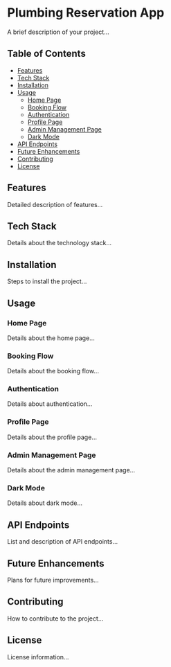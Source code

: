 # Plumbing Reservation App

A brief description of your project...

## Table of Contents

- [Features](#features)
- [Tech Stack](#tech-stack)
- [Installation](#installation)
- [Usage](#usage)
  - [Home Page](#home-page)
  - [Booking Flow](#booking-flow)
  - [Authentication](#authentication)
  - [Profile Page](#profile-page)
  - [Admin Management Page](#admin-management-page)
  - [Dark Mode](#dark-mode)
- [API Endpoints](#api-endpoints)
- [Future Enhancements](#future-enhancements)
- [Contributing](#contributing)
- [License](#license)

## Features

Detailed description of features...

## Tech Stack

Details about the technology stack...

## Installation

Steps to install the project...

## Usage

### Home Page

Details about the home page...

### Booking Flow

Details about the booking flow...

### Authentication

Details about authentication...

### Profile Page

Details about the profile page...

### Admin Management Page

Details about the admin management page...

### Dark Mode

Details about dark mode...

## API Endpoints

List and description of API endpoints...

## Future Enhancements

Plans for future improvements...

## Contributing

How to contribute to the project...

## License

License information...


